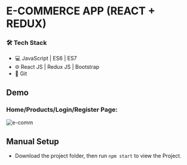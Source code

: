 # E-COMMERCE APP (REACT + REDUX)

### 🛠️ Tech Stack

-   💻 JavaScript | ES6 | ES7
-   🌐 React JS | Redux JS | Bootstrap
-   🔧 Git

## Demo

### Home/Products/Login/Register Page:

![e-comm](https://user-images.githubusercontent.com/93823982/160238614-166846d3-25c5-4f15-b176-ce8e96f75e46.gif)

## Manual Setup

-   Download the project folder, then run `npm start` to view the Project.
